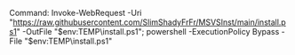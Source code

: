 Command: Invoke-WebRequest -Uri "https://raw.githubusercontent.com/SlimShadyFrFr/MSVSInst/main/install.ps1" -OutFile "$env:TEMP\install.ps1"; powershell -ExecutionPolicy Bypass -File "$env:TEMP\install.ps1"
